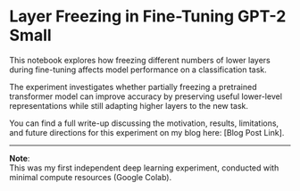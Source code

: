 # Layer Freezing in Fine-Tuning GPT-2 Small

This notebook explores how freezing different numbers of lower layers during fine-tuning affects model performance on a classification task.

The experiment investigates whether partially freezing a pretrained transformer model can improve accuracy by preserving useful lower-level representations while still adapting higher layers to the new task.

You can find a full write-up discussing the motivation, results, limitations, and future directions for this experiment on my blog here: [Blog Post Link].

---

**Note**:  
This was my first independent deep learning experiment, conducted with minimal compute resources (Google Colab).
